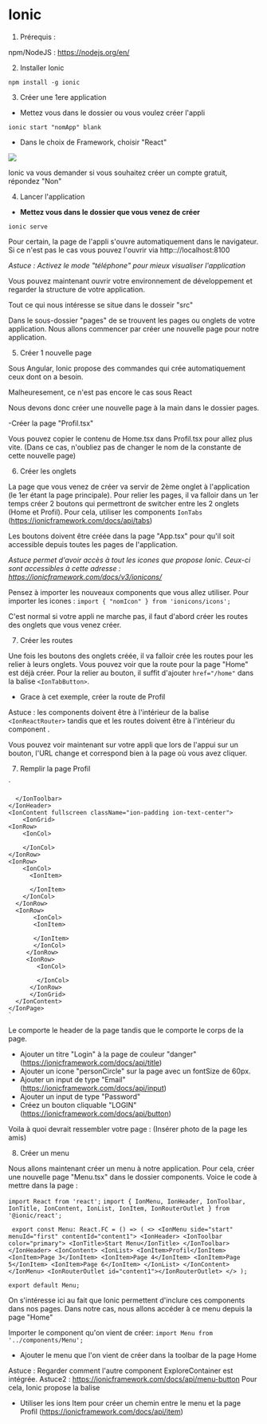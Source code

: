 # Ionic

1. Prérequis :
 
npm/NodeJS : https://nodejs.org/en/

2. Installer Ionic 

`npm install -g ionic`

3. Créer une 1ere application 

- Mettez vous dans le dossier ou vous voulez créer l'appli 

`ionic start "nomApp" blank`

- Dans le choix de Framework, choisir "React" 

![](C:\Users\romai\Documents\Cours\IHM\Capture.PNG)

Ionic va vous demander si vous souhaitez créer un compte gratuit, répondez "Non"

4. Lancer l'application 

- **Mettez vous dans le dossier que vous venez de créer** 

`ionic serve`

Pour certain, la page de l'appli s'ouvre automatiquement dans le navigateur. Si ce n'est pas le cas vous pouvez l'ouvrir via http:://localhost:8100

*Astuce : Activez le mode "téléphone" pour mieux visualiser l'application*

Vous pouvez maintenant ouvrir votre environnement de développement et regarder la structure de votre application. 

Tout ce qui nous intéresse se situe dans le dosseir "src"

Dans le sous-dossier "pages" de se trouvent les pages ou onglets de votre application. Nous allons commencer par créer une nouvelle page pour notre application. 

5. Créer 1 nouvelle page 

Sous Angular, Ionic propose des commandes qui crée automatiquement ceux dont on a besoin. 

Malheuresement, ce n'est pas encore le cas sous React

Nous devons donc créer une nouvelle page à la main dans le dossier pages. 

-Créer la page "Profil.tsx"

Vous pouvez copier le contenu de Home.tsx dans Profil.tsx pour allez plus vite. (Dans ce cas, n'oubliez pas de changer le nom de la constante de cette nouvelle page) 

6. Créer les onglets 

La page que vous venez de créer va servir de 2ème onglet à l'application (le 1er étant la page principale). 
Pour relier les pages, il va falloir dans un 1er temps créer 2 boutons qui permettront de switcher entre les 2 onglets (Home et Profil). 
Pour cela, utiliser les components `IonTabs` (https://ionicframework.com/docs/api/tabs)

Les boutons doivent être créée dans la page "App.tsx" pour qu'il soit accessible depuis toutes les pages de l'application. 

*Astuce <IonIcon icon={} /> permet d'avoir accès à tout les icones que propose Ionic. Ceux-ci sont accessibles à cette adresse : https://ionicframework.com/docs/v3/ionicons/*

Pensez à importer les nouveaux components que vous allez utiliser. 
Pour importer les icones : `import { "nomIcon" } from 'ionicons/icons';`

C'est normal si votre appli ne marche pas, il faut d'abord créer les routes des onglets que vous venez créer.

7. Créer les routes 

Une fois les boutons des onglets créée, il va falloir crée les routes pour les relier à leurs onglets. 
Vous pouvez voir que la route pour la page "Home" est déjà créer. Pour la relier au bouton, il suffit d'ajouter `href="/home"` dans la balise `<IonTabButton>`. 
- Grace à cet exemple, créer la route de Profil

Astuce : les components doivent être à l'intérieur de la balise `<IonReactRouter>` tandis que <IonRouterOutlet> et les routes doivent être à l'intérieur du component <IonTab>. 

Vous pouvez voir maintenant sur votre appli que lors de l'appui sur un bouton, l'URL change et correspond bien à la page où vous avez cliquer. 

7. Remplir la page Profil 

`
<IonPage>
    <IonHeader>
      <IonToolbar>
        
      </IonToolbar>
    </IonHeader>
    <IonContent fullscreen className="ion-padding ion-text-center">
        <IonGrid>
    <IonRow>
        <IonCol>
        
        </IonCol>
    </IonRow>
    <IonRow>
        <IonCol>
          <IonItem>
            
          </IonItem>
        </IonCol>
      </IonRow>
      <IonRow>
           <IonCol>
           <IonItem>
             
           </IonItem>
           </IonCol>
         </IonRow>
         <IonRow>
            <IonCol>
              
            </IonCol>
          </IonRow>
          </IonGrid>
      </IonContent>
    </IonPage>
    `
    
Le <IonHeader> comporte le header de la page tandis que le <IonContent> comporte le corps de la page. 

- Ajouter un titre "Login" à la page de couleur "danger" (https://ionicframework.com/docs/api/title)
- Ajouter un icone "personCircle" sur la page avec un fontSize de 60px.
- Ajouter un input de type "Email" (https://ionicframework.com/docs/api/input)
- Ajouter un input de type "Password"
- Créez un bouton cliquable "LOGIN" (https://ionicframework.com/docs/api/button)

Voila à quoi devrait ressembler votre page : (Insérer photo de la page les amis)
 
8. Créer un menu 

Nous allons maintenant créer un menu à notre application. Pour cela, créer une nouvelle page "Menu.tsx" dans le dossier components. 
Voice le code à mettre dans la page : 

`import React from 'react';`
`import { IonMenu, IonHeader, IonToolbar, IonTitle, IonContent, IonList, IonItem, IonRouterOutlet } from '@ionic/react';`

`
export const Menu: React.FC = () => (
  <>
    <IonMenu side="start" menuId="first" contentId="content1">
      <IonHeader>
        <IonToolbar color="primary">
          <IonTitle>Start Menu</IonTitle>
        </IonToolbar>
      </IonHeader>
      <IonContent>
        <IonList>
          <IonItem>Profil</IonItem>
          <IonItem>Page 3</IonItem>
          <IonItem>Page 4</IonItem>
          <IonItem>Page 5</IonItem>
          <IonItem>Page 6</IonItem>
        </IonList>
      </IonContent>
    </IonMenu>
    <IonRouterOutlet id="content1"></IonRouterOutlet>
 </>
);`

`export default Menu;`

On s'intéresse ici au fait que Ionic permettent d'inclure ces components dans nos pages. Dans notre cas, nous allons accéder à ce menu depuis la page "Home"

Importer le component qu'on vient de créer: `import Menu from '../components/Menu';`

- Ajouter le menu que l'on vient de créer dans la toolbar de la page Home 

Astuce : Regarder comment l'autre component ExploreContainer est intégrée. 
Astuce2 : https://ionicframework.com/docs/api/menu-button
Pour cela, Ionic propose la balise <IonMenuButton>

- Utiliser les ions Item pour créer un chemin entre le menu et la page Profil (https://ionicframework.com/docs/api/item)



